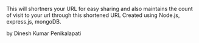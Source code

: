 This will shortners your URL for easy sharing and also maintains the count of visit to your url through this shortened URL
Created using Node.js, express.js, mongoDB.

by Dinesh Kumar Penikalapati
